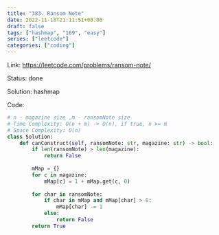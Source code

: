 ```yaml
---
title: "383. Ransom Note"
date: 2022-11-18T21:11:51+08:00
draft: false
tags: ["hashmap", "169", "easy"]
series: ["leetcode"]
categories: ["coding"]
---
```


Link: https://leetcode.com/problems/ransom-note/

Status: done

Solution: hashmap

Code:
```python
# n - magazine size ,m - ransomNote size
# Time Complexity: O(n + m) -> O(n), if true, n >= m
# Space Complexity: O(n)
class Solution:
    def canConstruct(self, ransomNote: str, magazine: str) -> bool:
        if len(ransomNote) > len(magazine):
            return False
        
        mMap = {}
        for c in magazine:
            mMap[c] = 1 + mMap.get(c, 0)
        
        for char in ransomNote:
            if char in mMap and mMap[char] > 0:
                mMap[char] -= 1
            else:
                return False            
        return True
```



